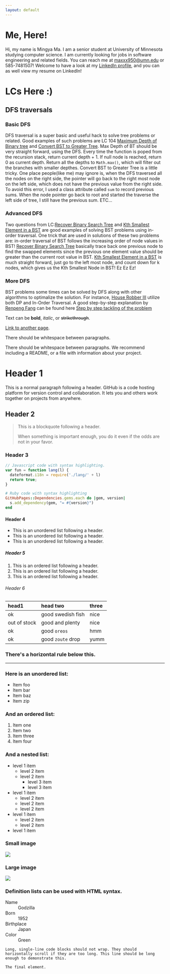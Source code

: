 ```yaml
---
layout: default
---
```

# [](#header-1)Me, Here!

Hi, my name is Mingya Ma. I am a senior student at University of Minnesota studying computer science. I am currently looking for jobs in software engineering and related fields. You can reach  me at maxxx950@umn.edu or 585-7481507! Welcome to have a look at my [LinkedIn profile](https://www.linkedin.com/in/mingya-m-273317a1), and you can as well view my resume on LinkedIn! 

# [](#header-1)LCs Here :) 

## [](#header-2) DFS traversals
### [](#header-3) Basic DFS
DFS traversal is a super basic and useful hack to solve tree problems or related. Good examples of such problems are LC 104 [Maximum Depth of Binary tree](https://leetcode.com/problems/maximum-depth-of-binary-tree/description/) and [Convert BST to Greater Tree](https://leetcode.com/problems/convert-bst-to-greater-tree/description/). Max Depth of BT should be very straight forward, using the DFS. Every time the function is poped from the recursion stack, return current depth + 1. If null node is reached, return 0 as current depth. Return all the depths to ```Math.max()```, which will filter out the branches with smaller depthes. Convert BST to Greater Tree is a little tricky. One place people(like me) may ignore is, when the DFS traversed all the nodes on the right side, the pointer will go back to the right most node on the left side, which does not have the previous value from the right side. To avoid this error, I used a class attribute called ```sum``` to record previous sums. When the node pointer go back to root and started the traverse the left side of tree, I still have the previous sum. ETC...
### [](#header-3) Advanced DFS
Two questions from LC:[Recover Binary Search Tree](https://leetcode.com/problems/recover-binary-search-tree/) and [Kth Smallest Element in a BST](https://leetcode.com/problems/kth-smallest-element-in-a-bst/discuss/) are good examples of solving BST problems using in-order traversal. One trick that are used in solutions of these two problems are: in-order traversal of BST follows the increasing order of node values in BST! [Recover Binary Search Tree](https://leetcode.com/problems/recover-binary-search-tree/) basically trace back one previous node to find the swapped elements since the previous one element value should be greater than the current root value in BST. [Kth Smallest Element in a BST](https://leetcode.com/problems/kth-smallest-element-in-a-bst/discuss/) is much straight forward, just go to the left most node, and count down for k nodes, which gives us the Kth Smallest Node in BST! Ez Ez Ez! 
### [](#header-3) More DFS
BST problems some times can be solved by DFS along with other algorithms to optimalize the solution. For instance, [House Robber III](https://leetcode.com/problems/house-robber-iii/discuss/) utilize both DP and In-Order Traversal. A good step-by-step explanation by [Renpeng Fang](https://discuss.leetcode.com/user/fun4leetcode) can be found here [Step by step tackling of the problem](https://discuss.leetcode.com/topic/39834/step-by-step-tackling-of-the-problem)

Text can be **bold**, _italic_, or ~~strikethrough~~.

[Link to another page](another-page).

There should be whitespace between paragraphs.

There should be whitespace between paragraphs. We recommend including a README, or a file with information about your project.

# [](#header-1)Header 1

This is a normal paragraph following a header. GitHub is a code hosting platform for version control and collaboration. It lets you and others work together on projects from anywhere.

## [](#header-2)Header 2

> This is a blockquote following a header.
>
> When something is important enough, you do it even if the odds are not in your favor.

### [](#header-3)Header 3

```js
// Javascript code with syntax highlighting.
var fun = function lang(l) {
  dateformat.i18n = require('./lang/' + l)
  return true;
}
```

```ruby
# Ruby code with syntax highlighting
GitHubPages::Dependencies.gems.each do |gem, version|
  s.add_dependency(gem, "= #{version}")
end
```

#### [](#header-4)Header 4

*   This is an unordered list following a header.
*   This is an unordered list following a header.
*   This is an unordered list following a header.

##### [](#header-5)Header 5

1.  This is an ordered list following a header.
2.  This is an ordered list following a header.
3.  This is an ordered list following a header.

###### [](#header-6)Header 6

| head1        | head two          | three |
|:-------------|:------------------|:------|
| ok           | good swedish fish | nice  |
| out of stock | good and plenty   | nice  |
| ok           | good `oreos`      | hmm   |
| ok           | good `zoute` drop | yumm  |

### There's a horizontal rule below this.

* * *

### Here is an unordered list:

*   Item foo
*   Item bar
*   Item baz
*   Item zip

### And an ordered list:

1.  Item one
1.  Item two
1.  Item three
1.  Item four

### And a nested list:

- level 1 item
  - level 2 item
  - level 2 item
    - level 3 item
    - level 3 item
- level 1 item
  - level 2 item
  - level 2 item
  - level 2 item
- level 1 item
  - level 2 item
  - level 2 item
- level 1 item

### Small image

![](https://assets-cdn.github.com/images/icons/emoji/octocat.png)

### Large image

![](https://guides.github.com/activities/hello-world/branching.png)


### Definition lists can be used with HTML syntax.

<dl>
<dt>Name</dt>
<dd>Godzilla</dd>
<dt>Born</dt>
<dd>1952</dd>
<dt>Birthplace</dt>
<dd>Japan</dd>
<dt>Color</dt>
<dd>Green</dd>
</dl>

```
Long, single-line code blocks should not wrap. They should horizontally scroll if they are too long. This line should be long enough to demonstrate this.
```

```
The final element.
```
